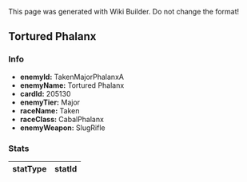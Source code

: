 <span class="wiki-builder">This page was generated with Wiki Builder. Do not change the format!</span>

## Tortured Phalanx
### Info
* **enemyId:** TakenMajorPhalanxA
* **enemyName:** Tortured Phalanx
* **cardId:** 205130
* **enemyTier:** Major
* **raceName:** Taken
* **raceClass:** CabalPhalanx
* **enemyWeapon:** SlugRifle

### Stats
statType | statId
-------- | ------


